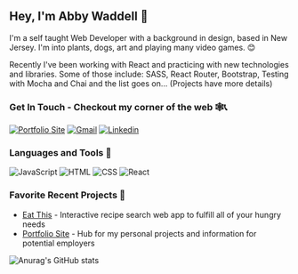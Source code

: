 ## Hey, I'm Abby Waddell 👋
I'm a self taught Web Developer with a background in design, based in New Jersey. I'm into plants, dogs, art and playing many video games. 😊

Recently I've been working with React and practicing with new technologies and libraries. Some of those include: SASS, React Router, Bootstrap, Testing with Mocha and Chai and the list goes on... (Projects have more details) 

### Get In Touch - Checkout my corner of the web 🕸️📞
<a href="https://wabby404.github.io/portfolio-redo/"><img alt="Portfolio Site" src="https://img.shields.io/badge/website-000000?style=for-the-badge&logo=About.me&logoColor=white"/></a>
<a href="mailto:Wabby.404@gmail.com"><img alt="Gmail" src="https://img.shields.io/badge/Gmail-D14836?style=for-the-badge&logo=gmail&logoColor=white"/></a>
<a href="https://www.linkedin.com/in/abbywaddell4042/"><img alt="Linkedin" src="https://img.shields.io/badge/LinkedIn-0077B5?style=for-the-badge&logo=linkedin&logoColor=white"/></a>

### Languages and Tools 🔧
<img alt="JavaScript" src="https://img.shields.io/badge/JavaScript-323330?style=for-the-badge&logo=javascript&logoColor=F7DF1E"/> <img alt="HTML" src="https://img.shields.io/badge/HTML5-E34F26?style=for-the-badge&logo=html5&logoColor=white"/>
<img alt="CSS" src="https://img.shields.io/badge/CSS3-1572B6?style=for-the-badge&logo=css3&logoColor=white"/>
<img alt="React" src="https://img.shields.io/badge/React-20232A?style=for-the-badge&logo=react&logoColor=61DAFB"/>


### Favorite Recent Projects 🚧
- [Eat This](https://github.com/WAbby404/eat-this) - Interactive recipe search web app to fulfill all of your hungry needs
- [Portfolio Site](https://wabby404.github.io/portfolio-redo/) - Hub for my personal projects and information for potential employers


![Anurag's GitHub stats](https://github-readme-stats.vercel.app/api?username=WAbby404&show_icons=true&theme=nightowl)
